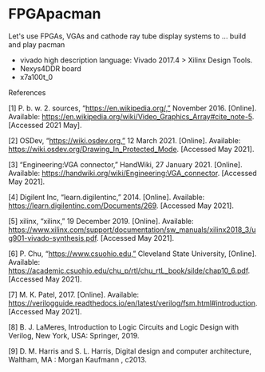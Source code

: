 # FPGApacman
Let's use FPGAs, VGAs and cathode ray tube display systems to ... build and play pacman

- vivado high description language: Vivado 2017.4 > Xilinx Design Tools.
- Nexys4DDR board
- x7a100t_0


References

[1]
P. b. w. 2. sources, “https://en.wikipedia.org/,” November 2016. [Online]. Available: https://en.wikipedia.org/wiki/Video_Graphics_Array#cite_note-5. [Accessed 2021 May].

[2]
OSDev, “https://wiki.osdev.org,” 12 March 2021. [Online]. Available: https://wiki.osdev.org/Drawing_In_Protected_Mode. [Accessed May 2021].

[3]
“Engineering:VGA connector,” HandWiki, 27 January 2021. [Online]. Available: https://handwiki.org/wiki/Engineering:VGA_connector. [Accessed May 2021].

[4]
Digilent Inc, “learn.digilentinc,” 2014. [Online]. Available: https://learn.digilentinc.com/Documents/269. [Accessed May 2021].

[5]
xilinx, “xilinx,” 19 December 2019. [Online]. Available: https://www.xilinx.com/support/documentation/sw_manuals/xilinx2018_3/ug901-vivado-synthesis.pdf. [Accessed May 2021].

[6]
P. Chu, “https://www.csuohio.edu,” Cleveland State University, [Online]. Available: https://academic.csuohio.edu/chu_p/rtl/chu_rtL_book/silde/chap10_6.pdf. [Accessed May 2021].

[7]
M. K. Patel, 2017. [Online]. Available: https://verilogguide.readthedocs.io/en/latest/verilog/fsm.html#introduction. [Accessed May 2021].

[8]
B. J. LaMeres, Introduction to Logic Circuits and Logic Design with Verilog, New York, USA: Springer, 2019.

[9]
D. M. Harris and S. L. Harris, Digital design and computer architecture, Waltham, MA : Morgan Kaufmann , c2013.
